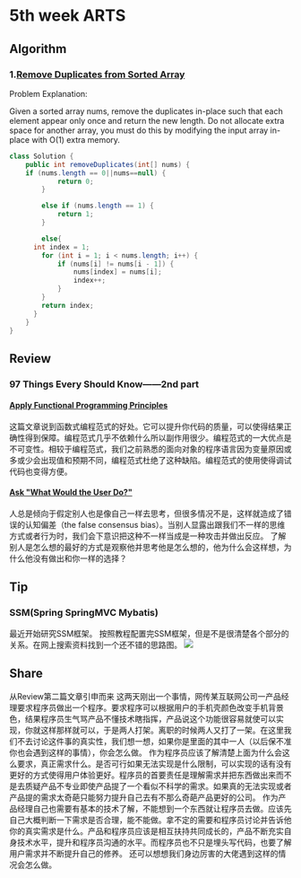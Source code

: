 # 5th week ARTS
## Algorithm
### 1.[Remove Duplicates from Sorted Array](https://leetcode.com/problems/remove-duplicates-from-sorted-array/description/)
Problem Explanation:

Given a sorted array nums, remove the duplicates in-place such that each element appear only once and return the new length.
Do not allocate extra space for another array, you must do this by modifying the input array in-place with O(1) extra memory.

```java
class Solution {
    public int removeDuplicates(int[] nums) {
    if (nums.length == 0||nums==null) {
			return 0;
		}

		else if (nums.length == 1) {
			return 1;
		}

		else{
      int index = 1;
  		for (int i = 1; i < nums.length; i++) {
  			if (nums[i] != nums[i - 1]) {
  				nums[index] = nums[i];
  				index++;
  			}
  		}
  		return index;
      }
    }
}
```

## Review
### 97 Things Every Should Know——2nd part
#### [Apply Functional Programming Principles](https://97-things-every-x-should-know.gitbooks.io/97-things-every-programmer-should-know/content/en/thing_02/index.html)
这篇文章说到函数式编程范式的好处。它可以提升你代码的质量，可以使得结果正确性得到保障。编程范式几乎不依赖什么所以副作用很少。编程范式的一大优点是不可变性。相较于编程范式，我们之前熟悉的面向对象的程序语言因为变量原因或多或少会出现值和预期不同，编程范式杜绝了这种缺陷。编程范式的使用使得调试代码也变得方便。

#### [Ask "What Would the User Do?"](https://97-things-every-x-should-know.gitbooks.io/97-things-every-programmer-should-know/content/en/thing_03/index.html)
人总是倾向于假定别人也是像自己一样去思考，但很多情况不是，这样就造成了错误的认知偏差（the false consensus bias）。当别人显露出跟我们不一样的思维方式或者行为时，我们会下意识把这种不一样当成是一种攻击并做出反应。
了解别人是怎么想的最好的方式是观察他并思考他是怎么想的，他为什么会这样想，为什么他没有做出和你一样的选择？

## Tip
### SSM(Spring SpringMVC Mybatis)
最近开始研究SSM框架。
按照教程配置完SSM框架，但是不是很清楚各个部分的关系。在网上搜索资料找到一个还不错的思路图。
![](http://pbok9izql.bkt.clouddn.com/5th_week_ARTS-ssm.png.png)

## Share
从Review第二篇文章引申而来
这两天刚出一个事情，网传某互联网公司一产品经理要求程序员做出一个程序。要求程序可以根据用户的手机壳颜色改变手机背景色，结果程序员生气骂产品不懂技术瞎指挥，产品说这个功能很容易就使可以实现，你就这样那样就可以，于是两人打架。离职的时候两人又打了一架。在这里我们不去讨论这件事的真实性，我们想一想，如果你是里面的其中一人（以后保不准你也会遇到这样的事情），你会怎么做。
作为程序员应该了解清楚上面为什么会这么要求，真正需求什么。是否可行如果无法实现是什么限制，可以实现的话有没有更好的方式使得用户体验更好。程序员的首要责任是理解需求并把东西做出来而不是去质疑产品不专业即使产品提了一个看似不科学的需求。如果真的无法实现或者产品提的需求太奇葩只能努力提升自己去有不那么奇葩产品更好的公司。
作为产品经理自己也需要有基本的技术了解，不能想到一个东西就让程序员去做。应该先自己大概判断一下需求是否合理，能不能做。拿不定的需要和程序员讨论并告诉他你的真实需求是什么。产品和程序员应该是相互扶持共同成长的，产品不断充实自身技术水平，提升和程序员沟通的水平。而程序员也不只是埋头写代码，也要了解用户需求并不断提升自己的修养。
还可以想想我们身边厉害的大佬遇到这样的情况会怎么做。
